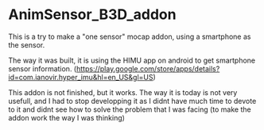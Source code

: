 # AnimSensor_B3D_addon

This is a try to make a "one sensor" mocap addon, using a smartphone as the sensor.

The way it was built, it is using the HIMU app on android to get smartphone sensor information. (https://play.google.com/store/apps/details?id=com.ianovir.hyper_imu&hl=en_US&gl=US)

This addon is not finished, but it works. The way it is today is not very usefull, and I had to stop developping it as I didnt have much time to devote to it and didnt see how to solve the problem that I was facing (to make the addon work the way I was thinking)
